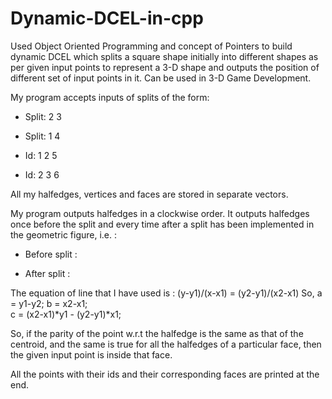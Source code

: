 # Dynamic-DCEL-in-cpp
Used Object Oriented Programming and concept of Pointers to build dynamic DCEL which splits a square shape initially into different shapes as per given input points to represent a 3-D shape and outputs the position of different set of input points in it. Can be used in 3-D Game Development.


My program accepts inputs of splits of the form:
* Split: 2 3
* Split: 1 4

* Id: 1 2 5
* Id: 2 3 6

All my halfedges, vertices and faces are stored in separate vectors.

My program outputs halfedges in a clockwise order. 
It outputs halfedges once before the split and every time after a split has been implemented in the geometric figure, i.e. :
* Before split :

* After split :



The equation of line that I have used is : (y-y1)/(x-x1) = (y2-y1)/(x2-x1)
So, 
	a = y1-y2;
        b = x2-x1;       
        c = (x2-x1)*y1 - (y2-y1)*x1;

So, if the parity of the point w.r.t the halfedge is the same as that of the centroid, and the same is true for all the halfedges of a particular face, then the given input point is inside that face.


All the points with their ids and their corresponding faces are printed at the end.


